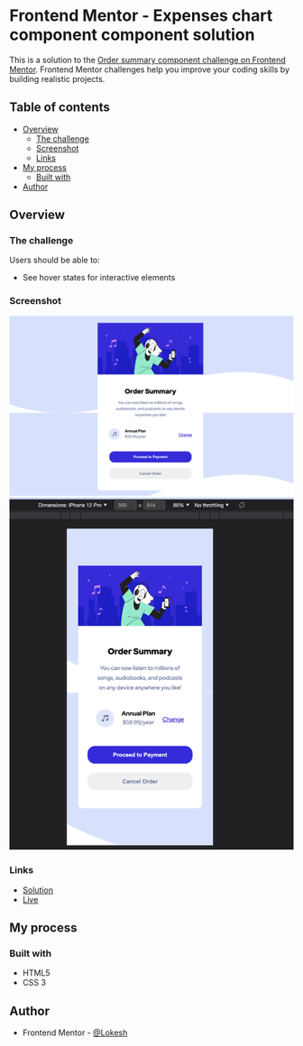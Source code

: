 # Frontend Mentor - Expenses chart component component solution

This is a solution to the [Order summary component challenge on Frontend Mentor](https://www.frontendmentor.io/challenges/order-summary-component-QlPmajDUj). Frontend Mentor challenges help you improve your coding skills by building realistic projects. 

## Table of contents
  - [Overview](#overview)
    - [The challenge](#the-challenge)
    - [Screenshot](#screenshot)
    - [Links](#links)
  - [My process](#my-process)
    - [Built with](#built-with)
  - [Author](#author)


## Overview

### The challenge

Users should be able to:

- See hover states for interactive elements

### Screenshot

![](./screenshots/desktop.png)
![](./screenshots/mobile.png)

### Links

- [Solution](https://github.com/Lokesh8055/frontendmentor.io/tree/main/expense-chart-challenge)
- [Live](https://expense-chart-lp.netlify.app/)

## My process

### Built with
- HTML5
- CSS 3

## Author
- Frontend Mentor - [@Lokesh](https://www.frontendmentor.io/profile/Lokesh8055)
